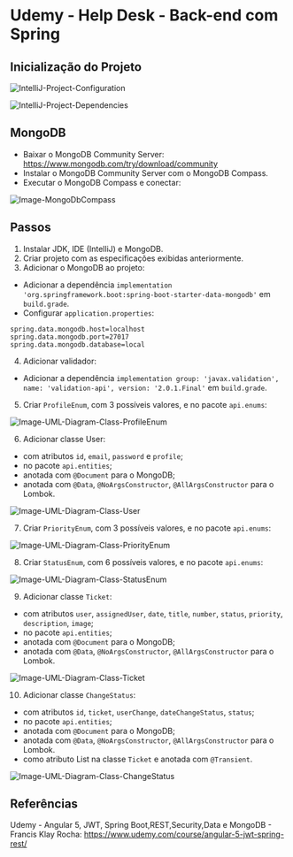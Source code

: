 # Udemy - Help Desk - Back-end com Spring

## Inicialização do Projeto
![IntelliJ-Project-Configuration](imgs/IntelliJ-Spring-Initializr-1.jpg)

![IntelliJ-Project-Dependencies](imgs/IntelliJ-Spring-Initializr-2.jpg)


## MongoDB
- Baixar o MongoDB Community Server: https://www.mongodb.com/try/download/community
- Instalar o MongoDB Community Server com o MongoDB Compass.
- Executar o MongoDB Compass e conectar:

![Image-MongoDbCompass](imgs/MongoDbCompass.jpg)


## Passos
1. Instalar JDK, IDE (IntelliJ) e MongoDB.
2. Criar projeto com as especificações exibidas anteriormente.
3. Adicionar o MongoDB ao projeto:
- Adicionar a dependência `implementation 'org.springframework.boot:spring-boot-starter-data-mongodb'` em `build.grade`.
- Configurar `application.properties`:
```properties
spring.data.mongodb.host=localhost
spring.data.mongodb.port=27017
spring.data.mongodb.database=local
```
4. Adicionar validador:
- Adicionar a dependência `implementation group: 'javax.validation', name: 'validation-api', version: '2.0.1.Final'` em `build.grade`.
5. Criar `ProfileEnum`, com 3 possíveis valores, e no pacote `api.enums`:

![Image-UML-Diagram-Class-ProfileEnum](imgs/UML-Diagram-Class-ProfileEnum.jpg)

6. Adicionar classe User:
- com atributos `id`, `email`, `password` e `profile`;
- no pacote `api.entities`;
- anotada com `@Document` para o MongoDB;
- anotada com `@Data`, `@NoArgsConstructor`, `@AllArgsConstructor` para o Lombok.

![Image-UML-Diagram-Class-User](imgs/UML-Diagram-Class-User.jpg)

7. Criar `PriorityEnum`, com 3 possíveis valores, e no pacote `api.enums`:

![Image-UML-Diagram-Class-PriorityEnum](imgs/UML-Diagram-Class-PriorityEnum.jpg)

8. Criar `StatusEnum`, com 6 possíveis valores, e no pacote `api.enums`:

![Image-UML-Diagram-Class-StatusEnum](imgs/UML-Diagram-Class-StatusEnum.jpg)

9. Adicionar classe `Ticket`:
- com atributos `user`, `assignedUser`, `date`, `title`, `number`, `status`, `priority`, `description`, `image`;
- no pacote `api.entities`;
- anotada com `@Document` para o MongoDB;
- anotada com `@Data`, `@NoArgsConstructor`, `@AllArgsConstructor` para o Lombok.

![Image-UML-Diagram-Class-Ticket](imgs/UML-Diagram-Class-Ticket.jpg)

10. Adicionar classe `ChangeStatus`:
- com atributos `id`, `ticket`, `userChange`, `dateChangeStatus`, `status`;
- no pacote `api.entities`;
- anotada com `@Document` para o MongoDB;
- anotada com `@Data`, `@NoArgsConstructor`, `@AllArgsConstructor` para o Lombok.
- como atributo List na classe `Ticket` e anotada com `@Transient`.

![Image-UML-Diagram-Class-ChangeStatus](imgs/UML-Diagram-Class-ChangeStatus.jpg)


## Referências
Udemy - Angular 5, JWT, Spring Boot,REST,Security,Data e MongoDB - Francis Klay Rocha:
https://www.udemy.com/course/angular-5-jwt-spring-rest/